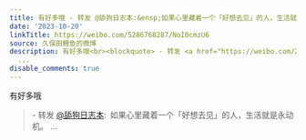 ```yaml
---
title: 有好多哦 - 转发 @舔狗日志本:&ensp;如果心里藏着一个「好想去见」的人，生活就是永动机。
date: '2023-10-20'
linkTitle: https://weibo.com/5286768287/NoI0cmzU6
source: 久保田鲤鱼的微博
description: 有好多哦<br><blockquote> - 转发 <a href="https://weibo.com/2941068753" target="_blank">@舔狗日志本</a>: 如果心里藏着一个「好想去见」的人，生活就是永动机。
  ...
disable_comments: true
---
```

有好多哦<br><blockquote> - 转发 <a href="https://weibo.com/2941068753" target="_blank">@舔狗日志本</a>: 如果心里藏着一个「好想去见」的人，生活就是永动机。 ...
